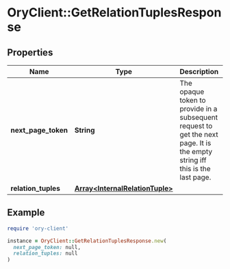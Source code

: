 # OryClient::GetRelationTuplesResponse

## Properties

| Name | Type | Description | Notes |
| ---- | ---- | ----------- | ----- |
| **next_page_token** | **String** | The opaque token to provide in a subsequent request to get the next page. It is the empty string iff this is the last page. | [optional] |
| **relation_tuples** | [**Array&lt;InternalRelationTuple&gt;**](InternalRelationTuple.md) |  | [optional] |

## Example

```ruby
require 'ory-client'

instance = OryClient::GetRelationTuplesResponse.new(
  next_page_token: null,
  relation_tuples: null
)
```

